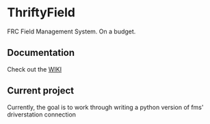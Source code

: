 # ThriftyField
FRC Field Management System. On a budget.

## Documentation
Check out the [WIKI](https://github.com/frc5024/ThriftyField/wiki)

## Current project
Currently, the goal is to work through writing a python version of fms' driverstation connection

